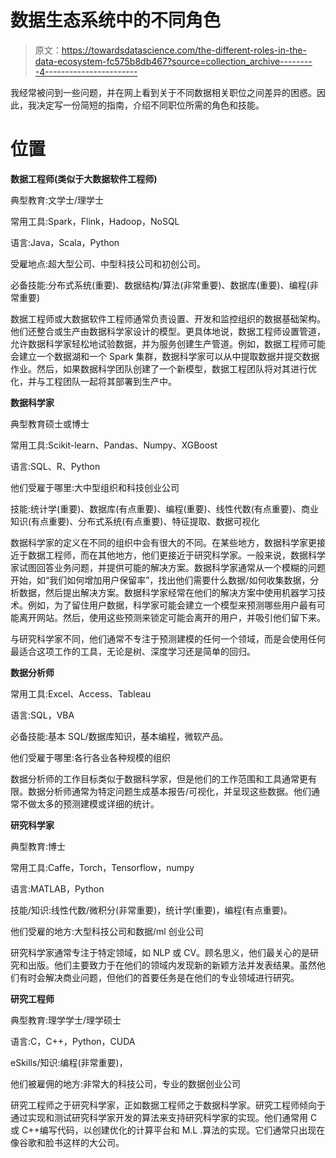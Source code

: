 # 数据生态系统中的不同角色

> 原文：<https://towardsdatascience.com/the-different-roles-in-the-data-ecosystem-fc575b8db467?source=collection_archive---------4----------------------->

我经常被问到一些问题，并在网上看到关于不同数据相关职位之间差异的困惑。因此，我决定写一份简短的指南，介绍不同职位所需的角色和技能。

# 位置

**数据工程师(类似于大数据软件工程师)**

典型教育:文学士/理学士

常用工具:Spark，Flink，Hadoop，NoSQL

语言:Java，Scala，Python

受雇地点:超大型公司、中型科技公司和初创公司。

必备技能:分布式系统(重要)、数据结构/算法(非常重要)、数据库(重要)、编程(非常重要)

数据工程师或大数据软件工程师通常负责设置、开发和监控组织的数据基础架构。他们还整合或生产由数据科学家设计的模型。更具体地说，数据工程师设置管道，允许数据科学家轻松地试验数据，并为服务创建生产管道。例如，数据工程师可能会建立一个数据湖和一个 Spark 集群，数据科学家可以从中提取数据并提交数据作业。然后，如果数据科学团队创建了一个新模型，数据工程团队将对其进行优化，并与工程团队一起将其部署到生产中。

**数据科学家**

典型教育硕士或博士

常用工具:Scikit-learn、Pandas、Numpy、XGBoost

语言:SQL、R、Python

他们受雇于哪里:大中型组织和科技创业公司

技能:统计学(重要)、数据库(有点重要)、编程(重要)、线性代数(有点重要)、商业知识(有点重要)、分布式系统(有点重要)、特征提取、数据可视化

数据科学家的定义在不同的组织中会有很大的不同。在某些地方，数据科学家更接近于数据工程师，而在其他地方，他们更接近于研究科学家。一般来说，数据科学家试图回答业务问题，并提供可能的解决方案。数据科学家通常从一个模糊的问题开始，如“我们如何增加用户保留率”，找出他们需要什么数据/如何收集数据，分析数据，然后提出解决方案。数据科学家经常在他们的解决方案中使用机器学习技术。例如，为了留住用户数据，科学家可能会建立一个模型来预测哪些用户最有可能离开网站。然后，使用这些预测来锁定可能会离开的用户，并吸引他们留下来。

与研究科学家不同，他们通常不专注于预测建模的任何一个领域，而是会使用任何最适合这项工作的工具，无论是树、深度学习还是简单的回归。

**数据分析师**

常用工具:Excel、Access、Tableau

语言:SQL，VBA

必备技能:基本 SQL/数据库知识，基本编程，微软产品。

他们受雇于哪里:各行各业各种规模的组织

数据分析师的工作目标类似于数据科学家，但是他们的工作范围和工具通常更有限。数据分析师通常为特定问题生成基本报告/可视化，并呈现这些数据。他们通常不做太多的预测建模或详细的统计。

**研究科学家**

典型教育:博士

常用工具:Caffe，Torch，Tensorflow，numpy

语言:MATLAB，Python

技能/知识:线性代数/微积分(非常重要)，统计学(重要)，编程(有点重要)。

他们受雇的地方:大型科技公司和数据/ml 创业公司

研究科学家通常专注于特定领域，如 NLP 或 CV。顾名思义，他们最关心的是研究和出版。他们主要致力于在他们的领域内发现新的新颖方法并发表结果。虽然他们有时会解决商业问题，但他们的首要任务是在他们的专业领域进行研究。

**研究工程师**

典型教育:理学学士/理学硕士

语言:C，C++，Python，CUDA

eSkills/知识:编程(非常重要)，

他们被雇佣的地方:非常大的科技公司，专业的数据创业公司

研究工程师之于研究科学家，正如数据工程师之于数据科学家。研究工程师倾向于通过实现和测试研究科学家开发的算法来支持研究科学家的实现。他们通常用 C 或 C++编写代码，以创建优化的计算平台和 M.L .算法的实现。它们通常只出现在像谷歌和脸书这样的大公司。